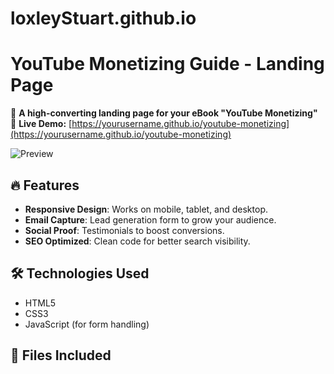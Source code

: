 # loxleyStuart.github.io
# YouTube Monetizing Guide - Landing Page

🚀 **A high-converting landing page for your eBook "YouTube Monetizing"**  
📌 **Live Demo:** [https://yourusername.github.io/youtube-monetizing](https://yourusername.github.io/youtube-monetizing)  

![Preview](https://via.placeholder.com/800x400/4a6cf7/ffffff?text=YouTube+Monetizing+Landing+Page)

## 🔥 Features
- **Responsive Design**: Works on mobile, tablet, and desktop.
- **Email Capture**: Lead generation form to grow your audience.
- **Social Proof**: Testimonials to boost conversions.
- **SEO Optimized**: Clean code for better search visibility.

## 🛠️ Technologies Used
- HTML5
- CSS3
- JavaScript (for form handling)

## 📂 Files Included
